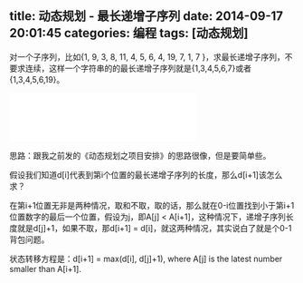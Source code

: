 title: 动态规划 - 最长递增子序列
date: 2014-09-17 20:01:45
categories: 编程
tags: [动态规划]
---

对一个子序列，比如{1, 9, 3, 8, 11, 4, 5, 6, 4, 19, 7, 1, 7 }，求最长递增子序列，不要求连续，这样一个字符串的的最长递增子序列就是{1,3,4,5,6,7}或者{1,3,4,5,6,19}。

<!--more-->

<iframe frameborder="no" border="0" marginwidth="0" marginheight="0" width=330 height=86 src="//music.163.com/outchain/player?type=2&id=32628933&auto=1&height=66"></iframe>

思路：跟我之前发的《动态规划之项目安排》的思路很像，但是要简单些。

假设我们知道d[i]代表到第i个位置的最长递增子序列的长度，那么d[i+1]该怎么求？

在第i+1位置无非是两种情况，取和不取，取的话，那么就在0-i位置找到小于第i+1位置数字的最后一个位置，假设为j，即A[j] < A[i+1]，这种情况下，递增子序列长度就是d[j]+1，如果不取，那d[i+1] = d[i]，就这两种情况，其实说白了就是个0-1背包问题。

状态转移方程是：d[i+1] = max(d[i], d[j]+1), where A[j] is the latest number smaller than A[i+1].

